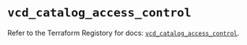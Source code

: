 # `vcd_catalog_access_control`

Refer to the Terraform Registory for docs: [`vcd_catalog_access_control`](https://registry.terraform.io/providers/vmware/vcd/3.10.0/docs/resources/catalog_access_control).
